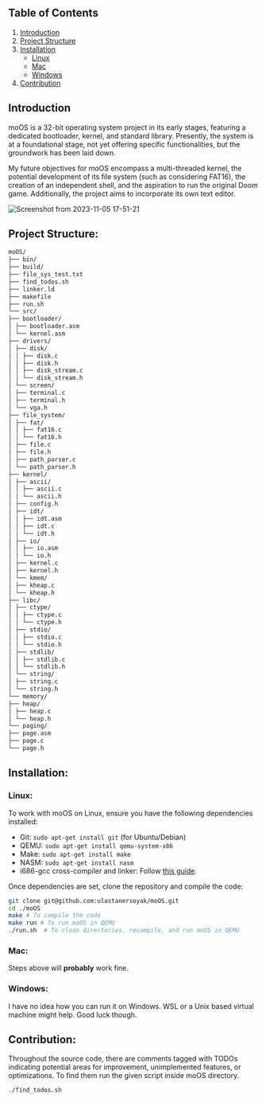 ## Table of Contents
1. [Introduction](#introduction)
2. [Project Structure](#project-structure)
3. [Installation](#installation)
    - [Linux](#linux)
    - [Mac](#mac)
    - [Windows](#windows)
4. [Contribution](#contribution)

<a name="introduction"></a>
## Introduction
moOS is a 32-bit operating system project in its early stages, featuring a dedicated bootloader, kernel, and standard library. Presently, the system is at a foundational stage, not yet offering specific functionalities, but the groundwork has been laid down.

My future objectives for moOS encompass a multi-threaded kernel, the potential development of its file system (such as considering FAT16), the creation of an independent shell, and the aspiration to run the original Doom game. Additionally, the project aims to incorporate its own text editor.


![Screenshot from 2023-11-05 17-51-21](https://github.com/ulastanersoyak/moOS/assets/92662728/c7377806-eaa6-427b-b570-86b314c03937)
## Project Structure:
```bash
moOS/
├── bin/
├── build/
├── file_sys_test.txt
├── find_todos.sh
├── linker.ld
├── makefile
├── run.sh
└── src/
├── bootloader/
│ ├── bootloader.asm
│ └── kernel.asm
├── drivers/
│ ├── disk/
│ │ ├── disk.c
│ │ ├── disk.h
│ │ ├── disk_stream.c
│ │ └── disk_stream.h
│ └── screen/
│ ├── terminal.c
│ ├── terminal.h
│ └── vga.h
├── file_system/
│ ├── fat/
│ │ ├── fat16.c
│ │ └── fat16.h
│ ├── file.c
│ ├── file.h
│ ├── path_parser.c
│ └── path_parser.h
├── kernel/
│ ├── ascii/
│ │ ├── ascii.c
│ │ └── ascii.h
│ ├── config.h
│ ├── idt/
│ │ ├── idt.asm
│ │ ├── idt.c
│ │ └── idt.h
│ ├── io/
│ │ ├── io.asm
│ │ └── io.h
│ ├── kernel.c
│ ├── kernel.h
│ └── kmem/
│ ├── kheap.c
│ └── kheap.h
├── libc/
│ ├── ctype/
│ │ ├── ctype.c
│ │ └── ctype.h
│ ├── stdio/
│ │ ├── stdio.c
│ │ └── stdio.h
│ ├── stdlib/
│ │ ├── stdlib.c
│ │ └── stdlib.h
│ └── string/
│ ├── string.c
│ └── string.h
└── memory/
├── heap/
│ ├── heap.c
│ └── heap.h
└── paging/
├── page.asm
├── page.c
└── page.h
```

## Installation:

### Linux:
To work with moOS on Linux, ensure you have the following dependencies installed:
- Git: `sudo apt-get install git` (for Ubuntu/Debian)
- QEMU: `sudo apt-get install qemu-system-x86`
- Make: `sudo apt-get install make`
- NASM: `sudo apt-get install nasm`
- i686-gcc cross-compiler and linker: Follow [this guide](https://wiki.osdev.org/GCC_Cross-Compiler).

Once dependencies are set, clone the repository and compile the code:
```bash
git clone git@github.com:ulastanersoyak/moOS.git
cd ./moOS
make # To compile the code
make run # To run moOS in QEMU
./run.sh  # To clean directories, recompile, and run moOS in QEMU
```

### Mac:

Steps above will **probably** work fine.

### Windows:

I have no idea how you can run it on Windows. WSL or a Unix based virtual machine might help. Good luck though.

## Contribution:

Throughout the source code, there are comments tagged with TODOs indicating potential areas for improvement, unimplemented features, or optimizations. To find them run the given script inside moOS directory.
```
./find_todos.sh
```
